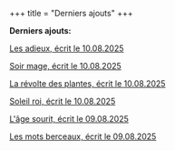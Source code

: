 +++
title = "Derniers ajouts"
+++

**Derniers ajouts:**

[Les adieux, écrit le 10.08.2025](./seasons/28_vingt_huitieme_saison/les_adieux)

[Soir mage, écrit le 10.08.2025](./seasons/28_vingt_huitieme_saison/soir_mage)

[La révolte des plantes, écrit le 10.08.2025](./seasons/28_vingt_huitieme_saison/la_revolte_des_plantes)

[Soleil roi, écrit le 10.08.2025](./seasons/28_vingt_huitieme_saison/soleil_roi)

[L'âge sourit, écrit le 09.08.2025](./seasons/28_vingt_huitieme_saison/l_age_sourit)

[Les mots berceaux, écrit le 09.08.2025](./seasons/28_vingt_huitieme_saison/les_mots_berceaux)
